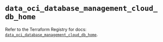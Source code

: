# `data_oci_database_management_cloud_db_home`

Refer to the Terraform Registry for docs: [`data_oci_database_management_cloud_db_home`](https://registry.terraform.io/providers/oracle/oci/7.19.0/docs/data-sources/database_management_cloud_db_home).
